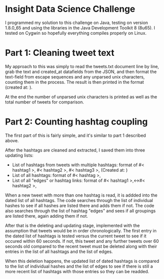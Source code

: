 # Insight Data Science Challenge
I programmed my solution to this challenge on Java, testing on version 1.8.0_65 and using the libraries in the Java Development Toolkit 8 (8u65). I tested on Cygwin so hopefully everything compiles properly on Linux.

# Part 1: Cleaning tweet text
My approach to this was simply to read the tweets.txt document line by line, grab the text and created_at datafields from the JSON, and then format the text-field from escape sequences and any unparsed unix characters, counting them in the process. The result is then printed in the format <text> (created at: <time>).

At the end the number of unparsed unix characters is printed as well as the total number of tweets for comparison.

# Part 2: Counting hashtag coupling
The first part of this is fairly simple, and it's similar to part 1 described above.

After the hashtags are cleaned and extracted, I saved them into three updating lists:

- List of hashtags from tweets with multiple hashtags: 
format of #< hashtag1 >, #< hashtag2 >, #< hashtag3 >, (Created at: <time>)
- List of all hashtags: 
format of #< hashtag >,
- List of all "edges" or hashtag links: 
format of #< hashtag1 >,<->#< hashtag2 >,
  
When a new tweet with more than one hashtag is read, it is addded into the dated list of all hashtags. The code searches through the list of individual hashes to see if all hashes are listed there and adds them if not. The code also searches through the list of hashtag "edges" and sees if all groupings are listed there, again adding them if not.

After that is the deleting and updating stage, implemented with the assumption that tweets would be in order chronologically. The first entry in the dated list of hashtags is tested versus the current tweet to see if it occured within 60 seconds. If not, this tweet and any further tweets over 60 seconds old compared to the recent tweet must be deleted along with their entries in the list of all hashtags and the list of edges. 

When this deletion happens, the updated list of dated hashtags is compared to the list of individual hashes and the list of edges to see if there is still a more recent list of hashtags with those entries so they can be readded.
